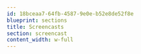 ```yaml
---
id: 18bceaa7-64fb-4587-9e0e-b52e8de52f8e
blueprint: sections
title: Screencasts
section: screencast
content_width: w-full
---
```

